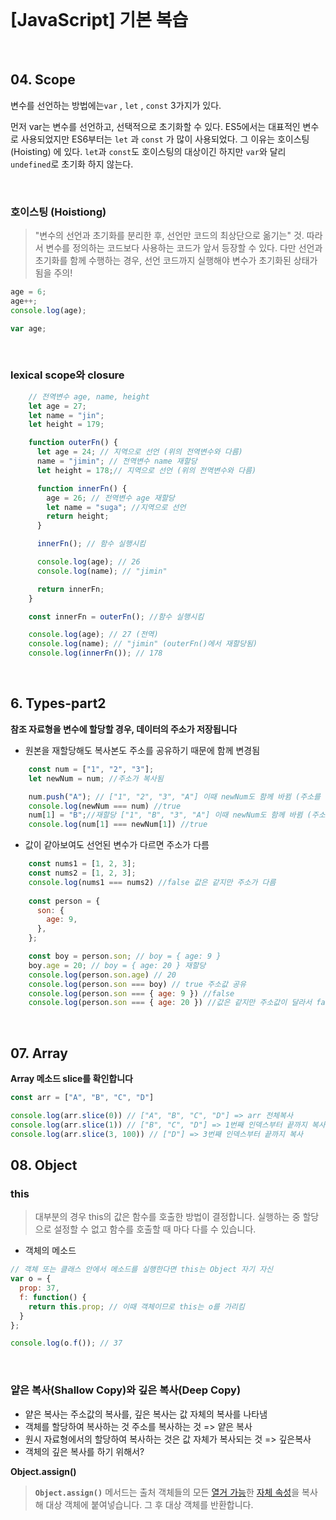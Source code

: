 <br/>

# [JavaScript] 기본 복습

<br/>

## 04. Scope

변수를 선언하는 방법에는`var` , `let` , `const`   3가지가 있다.  

먼저 var는 변수를 선언하고, 선택적으로 초기화할 수 있다. ES5에서는 대표적인 변수로 사용되었지만 ES6부터는 `let` 과 `const` 가 많이 사용되었다. 그 이유는 호이스팅(Hoisting) 에 있다. `let`과 `const`도 호이스팅의 대상이긴 하지만 `var`와 달리 `undefined`로 초기화 하지 않는다.

<br/>

### 호이스팅 (Hoistiong)

> "변수의 선언과 초기화를 분리한 후, 선언만 코드의 최상단으로 옮기는" 것.  따라서 변수를 정의하는 코드보다 사용하는 코드가 앞서 등장할 수 있다.  다만 선언과 초기화를 함께 수행하는 경우, 선언 코드까지 실행해야 변수가 초기화된 상태가 됨을 주의!

```js
age = 6;
age++;
console.log(age);

var age;
```

<br/>



### lexical scope와 closure

```js
    // 전역변수 age, name, height
    let age = 27;
    let name = "jin";
    let height = 179;

    function outerFn() {
      let age = 24; // 지역으로 선언 (위의 전역변수와 다름)
      name = "jimin"; // 전역변수 name 재할당
      let height = 178;// 지역으로 선언 (위의 전역변수와 다름)

      function innerFn() {
        age = 26; // 전역변수 age 재할당
        let name = "suga"; //지역으로 선언
        return height;
      }

      innerFn(); // 함수 실행시킴 

      console.log(age); // 26 
   	  console.log(name); // "jimin"

      return innerFn;
    }

    const innerFn = outerFn(); //함수 실행시킴 

   	console.log(age); // 27 (전역)
   	console.log(name); // "jimin" (outerFn()에서 재할당됨)
   	console.log(innerFn()); // 178 
```


<br/>



## 6. Types-part2

**참조 자료형을 변수에 할당할 경우, 데이터의 주소가 저장됩니다**

* 원본을 재할당해도 복사본도 주소를 공유하기 때문에 함께 변경됨  

```js
    const num = ["1", "2", "3"];
    let newNum = num; //주소가 복사됨

    num.push("A"); // ["1", "2", "3", "A"] 이때 newNum도 함께 바뀜 (주소를 공유해서)
    console.log(newNum === num) //true
    num[1] = "B";//재할당 ["1", "B", "3", "A"] 이때 newNum도 함께 바뀜 (주소를 공유해서)
    console.log(num[1] === newNum[1]) //true
```

* 값이 같아보여도 선언된 변수가 다르면 주소가 다름 

```js
    const nums1 = [1, 2, 3];
    const nums2 = [1, 2, 3];
 	console.log(nums1 === nums2) //false 값은 같지만 주소가 다름 
 	
    const person = {
      son: {
        age: 9,
      },
    };

    const boy = person.son; // boy = { age: 9 }
    boy.age = 20; // boy = { age: 20 } 재할당
    console.log(person.son.age) // 20
	console.log(person.son === boy) // true 주소값 공유
	console.log(person.son === { age: 9 }) //false
	console.log(person.son === { age: 20 }) //값은 같지만 주소값이 달라서 false임
```

<br/>


## 07. Array

**Array 메소드 slice를 확인합니다**

```js
const arr = ["A", "B", "C", "D"]

console.log(arr.slice(0)) // ["A", "B", "C", "D"] => arr 전체복사 
console.log(arr.slice(1)) // ["B", "C", "D"] => 1번째 인덱스부터 끝까지 복사 
console.log(arr.slice(3, 100)) // ["D"] => 3번째 인덱스부터 끝까지 복사 
```



## 08. Object

### this

> 대부분의 경우 this의 값은 함수를 호출한 방법이 결정합니다. 실행하는 중 할당으로 설정할 수 없고 함수를 호출할 때 마다 다를 수 있습니다.

* 객체의 메소드 

```js
// 객체 또는 클래스 안에서 메소드를 실행한다면 this는 Object 자기 자신
var o = {
  prop: 37,
  f: function() {
    return this.prop; // 이때 객체이므로 this는 o를 가리킴 
  }
};

console.log(o.f()); // 37
```

<br/>


### 얕은 복사(Shallow Copy)와 깊은 복사(Deep Copy)

* 얕은 복사는 주소값의 복사를, 깊은 복사는 값 자체의 복사를 나타냄 
* 객체를 할당하여 복사하는 것 주소를 복사하는 것 => 얕은 복사 
* 원시 자료형에서의 할당하여 복사하는 것은 값 자체가 복사되는 것 => 깊은복사 
* 객체의 깊은 복사를 하기 위해서?

 **Object.assign()**

>**`Object.assign()`** 메서드는 출처 객체들의 모든 [열거 가능](https://developer.mozilla.org/ko/docs/Web/JavaScript/Reference/Global_Objects/Object/propertyIsEnumerable)한 [자체 속성](https://developer.mozilla.org/ko/docs/Web/JavaScript/Reference/Global_Objects/Object/hasOwnProperty)을 복사해 대상 객체에 붙여넣습니다. 그 후 대상 객체를 반환합니다.


<br/>
<br/>


